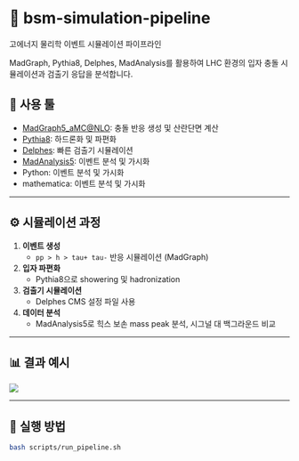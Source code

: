 # 🧪 bsm-simulation-pipeline 
고에너지 물리학 이벤트 시뮬레이션 파이프라인

MadGraph, Pythia8, Delphes, MadAnalysis를 활용하여 LHC 환경의 입자 충돌 시뮬레이션과 검출기 응답을 분석합니다.

## 📌 사용 툴

- [MadGraph5_aMC@NLO](https://launchpad.net/mg5amcnlo): 충돌 반응 생성 및 산란단면 계산
- [Pythia8](http://home.thep.lu.se/~torbjorn/Pythia.html): 하드론화 및 파편화
- [Delphes](https://delphes.gitlab.io/): 빠른 검출기 시뮬레이션
- [MadAnalysis5](https://madanalysis.irmp.ucl.ac.be/): 이벤트 분석 및 가시화
- Python: 이벤트 분석 및 가시화
- mathematica: 이벤트 분석 및 가시화

---

## ⚙️ 시뮬레이션 과정

1. **이벤트 생성**
   - `pp > h > tau+ tau-` 반응 시뮬레이션 (MadGraph)
2. **입자 파편화**
   - Pythia8으로 showering 및 hadronization
3. **검출기 시뮬레이션**
   - Delphes CMS 설정 파일 사용
4. **데이터 분석**
   - MadAnalysis5로 힉스 보손 mass peak 분석, 시그널 대 백그라운드 비교

---

## 📊 결과 예시

![](results/plots/higgs_mass_peak.png)

---

## 📁 실행 방법

```bash
bash scripts/run_pipeline.sh
